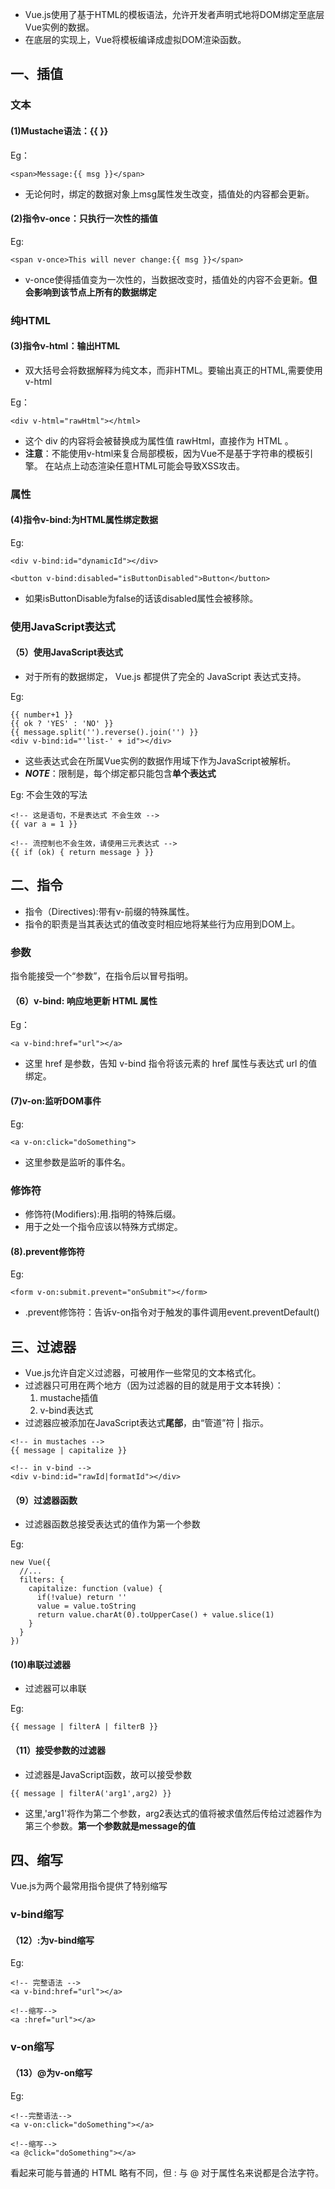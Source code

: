 - Vue.js使用了基于HTML的模板语法，允许开发者声明式地将DOM绑定至底层Vue实例的数据。
- 在底层的实现上，Vue将模板编译成虚拟DOM渲染函数。

## 一、插值
### 文本

#### (1)Mustache语法：{{ }}
Eg：
```
<span>Message:{{ msg }}</span>
```
- 无论何时，绑定的数据对象上msg属性发生改变，插值处的内容都会更新。

#### (2)指令v-once：只执行一次性的插值
Eg:
```
<span v-once>This will never change:{{ msg }}</span>
```
- v-once使得插值变为一次性的，当数据改变时，插值处的内容不会更新。**但会影响到该节点上所有的数据绑定**

### 纯HTML
#### (3)指令v-html：输出HTML
- 双大括号会将数据解释为纯文本，而非HTML。要输出真正的HTML,需要使用v-html

Eg：
```
<div v-html="rawHtml"></html>
```
- 这个 div 的内容将会被替换成为属性值 rawHtml，直接作为 HTML 。
- **注意**：不能使用v-html来复合局部模板，因为Vue不是基于字符串的模板引擎。 在站点上动态渲染任意HTML可能会导致XSS攻击。

### 属性
#### (4)指令v-bind:为HTML属性绑定数据
Eg:
```
<div v-bind:id="dynamicId"></div>
```
```
<button v-bind:disabled="isButtonDisabled">Button</button>
```
- 如果isButtonDisable为false的话该disabled属性会被移除。

### 使用JavaScript表达式
#### （5）使用JavaScript表达式
- 对于所有的数据绑定， Vue.js 都提供了完全的 JavaScript 表达式支持。

Eg:
```
{{ number+1 }}
{{ ok ? 'YES' : 'NO' }}
{{ message.split('').reverse().join('') }}
<div v-bind:id="'list-' + id"></div>
```
- 这些表达式会在所属Vue实例的数据作用域下作为JavaScript被解析。
- ***NOTE***：限制是，每个绑定都只能包含**单个表达式**

Eg: 不会生效的写法
```
<!-- 这是语句，不是表达式 不会生效 -->
{{ var a = 1 }}

<!-- 流控制也不会生效，请使用三元表达式 -->
{{ if (ok) { return message } }}
```

## 二、指令
- 指令（Directives):带有v-前缀的特殊属性。
- 指令的职责是当其表达式的值改变时相应地将某些行为应用到DOM上。

### 参数
指令能接受一个“参数”，在指令后以冒号指明。
#### （6）v-bind: 响应地更新 HTML 属性
Eg：
```
<a v-bind:href="url"></a>
```
- 这里 href 是参数，告知 v-bind 指令将该元素的 href 属性与表达式 url 的值绑定。
#### (7)v-on:监听DOM事件
Eg:
```
<a v-on:click="doSomething">
```
- 这里参数是监听的事件名。

### 修饰符
- 修饰符(Modifiers):用.指明的特殊后缀。
- 用于之处一个指令应该以特殊方式绑定。

#### (8).prevent修饰符
Eg:
```
<form v-on:submit.prevent="onSubmit"></form>
```
- .prevent修饰符：告诉v-on指令对于触发的事件调用event.preventDefault()

## 三、过滤器
- Vue.js允许自定义过滤器，可被用作一些常见的文本格式化。
- 过滤器只可用在两个地方（因为过滤器的目的就是用于文本转换）：
   1. mustache插值
   2. v-bind表达式
- 过滤器应被添加在JavaScript表达式**尾部**，由“管道”符 | 指示。

```
<!-- in mustaches -->
{{ message | capitalize }}

<!-- in v-bind -->
<div v-bind:id="rawId|formatId"></div>
```
#### （9）过滤器函数
- 过滤器函数总接受表达式的值作为第一个参数

Eg:
```
new Vue({
  //...
  filters: {
    capitalize: function (value) {
      if(!value) return ''
      value = value.toString
      return value.charAt(0).toUpperCase() + value.slice(1)
    }
  }
})
```
#### (10)串联过滤器
- 过滤器可以串联

Eg:
```
{{ message | filterA | filterB }}
```
#### （11）接受参数的过滤器
- 过滤器是JavaScript函数，故可以接受参数

```
{{ message | filterA('arg1',arg2) }}
```
- 这里,'arg1'将作为第二个参数，arg2表达式的值将被求值然后传给过滤器作为第三个参数。**第一个参数就是message的值**

## 四、缩写
Vue.js为两个最常用指令提供了特别缩写

### v-bind缩写

#### （12）:为v-bind缩写
Eg:
```
<!-- 完整语法 -->
<a v-bind:href="url"></a>

<!--缩写-->
<a :href="url"></a>
```

### v-on缩写

#### （13）@为v-on缩写
Eg:
```
<!--完整语法-->
<a v-on:click="doSomething"></a>

<!--缩写-->
<a @click="doSomething"></a>
```
看起来可能与普通的 HTML 略有不同，但 : 与 @ 对于属性名来说都是合法字符。